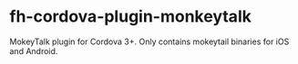 fh-cordova-plugin-monkeytalk
============================

MokeyTalk plugin for Cordova 3+. Only contains mokeytail binaries for iOS and Android.

